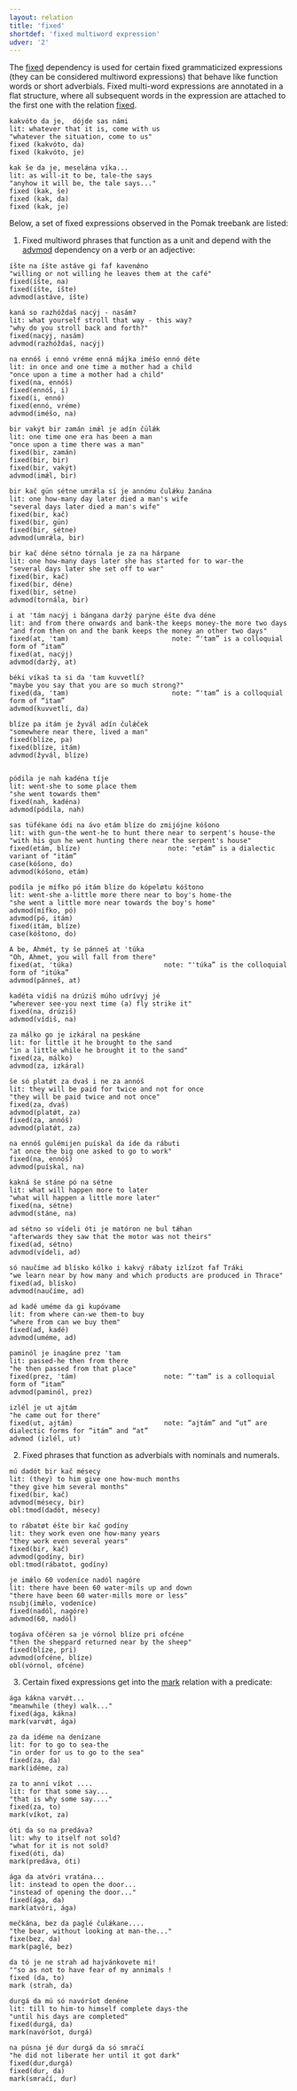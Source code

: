 ```yaml
---
layout: relation
title: 'fixed'
shortdef: 'fixed multiword expression'
udver: '2'
---
```



The  [fixed]() dependency   is used for certain fixed grammaticized expressions (they can be considered multiword expressions) that behave like function words or short adverbials. Fixed multi-word expressions are annotated in a flat structure, where all subsequent words in the expression are attached to the first one with the relation [fixed]().  
   
~~~ sdparse  
kakvóto da je,  dójde sas námi  
lit: whatever that it is, come with us  
"whatever the situation, come to us" 
fixed (kakvóto, da)
fixed (kakvóto, je)
~~~ 

~~~ sdparse
kak še da je, meselǽna víka...
lit: as will-it to be, tale-the says
"anyhow it will be, the tale says..."
fixed (kak, še)
fixed (kak, da)
fixed (kak, je)
~~~ 

Below, a set of fixed expressions observed in the Pomak treebank are listed: 

<!--In the Pomak treebank, there are several  fixed expressions. Usually, they are  attached directly to the head of the sentence.  There exist also Pomak “compound conjunctions” or rather “prepositional adverb phrases”, which may form a special sub-type of the fixed label, which are attached to the “head” of the phrase in a chain form. Generally, it appears that Pomak multi word epressions may be grouped as following: --> 



<!--
~~~ sdparse
namój da sí gubíš   
lit:  not  to yourself disappear   
"you cannot disappear" 
fixed (gubíš, namój)
fixed (gubíš, da) 

stóri mí ennó líra, nimó ma právi rezíl     
lit:  give me one golden pound, so as not to of myself make fool  
"give me one golden pound, so as not to make a fool of me"
fixed (právi, nimó)                    note: “nimó” is a dialectic variant of “namój”
fixed (právi, ma)                
~~~ 

2. Standard many word phrases that function as a unit, or lexicalized multi word expressions even of antonymic significance that consist a pair, which are depended in a chain form word-by-word from the “head” of the fixed phrase, i.e. the first token, which, in its turn, is depended from the head of the sentence and labeled under various relations:
-->


1. Fixed multiword phrases that function as a unit and  depend  with the [advmod]() dependency on a verb or an adjective:

~~~ sdparse
íšte na íšte astáve gi faf kavenǿno 
"willing or not willing he leaves them at the café"
fixed(íšte, na)     
fixed(íšte, íšte)                        
advmod(astáve, íšte)

kaná so razhóždaš nacýj - nasám?  
lit: what yourself stroll that way - this way?
"why do you stroll back and forth?" 
fixed(nacýj, nasám)
advmod(razhóždaš, nacýj)
 
na ennóš i ennó vréme enná májka iméšo ennó déte
lit: in once and one time a mother had a child
"once upon a time a mother had a child"
fixed(na, ennóš)
fixed(ennóš, i)
fixed(i, ennó)
fixed(ennó, vréme)
advmod(iméšo, na)

bir vakýt bir zamán imǽl je adín čülǽk 
lit: one time one era has been a man
"once upon a time there was a man" 
fixed(bir, zamán)
fixed(bir, bir) 
fixed(bir, vakýt)
advmod(imǽl, bir)

bir kač gün sétne umrǽla sí je annómu čulǽku žanána 
lit: one how-many day later died a man's wife
"several days later died a man's wife" 
fixed(bir, kač)
fixed(bir, gün)
fixed(bir, sétne)
advmod(umrǽla, bir)

bir kač déne sétno tórnala je za na hárpane 
lit: one how-many days later she has started for to war-the
"several days later she set off to war" 
fixed(bir, kač)
fixed(bir, déne)
fixed(bir, sétne)
advmod(tornála, bir)

i at 'tám nacýj i bángana daržý parýne éšte dva déne 
lit: and from there onwards and bank-the keeps money-the more two days
"and from then on and the bank keeps the money an other two days" 
fixed(at, 'tam)                          note: “'tam” is a colloquial form of “itam”
fixed(at, nacýj)
advmod(daržý, at)    

béki víkaš ta si da 'tam kuvvetlí?  
"maybe you say that you are so much strong?" 
fixed(da, 'tam)                          note: “'tam” is a colloquial form of “itam”
advmod(kuvvetlí, da)   

blíze pa itám je žyvál adín čulǽček  
"somewhere near there, lived a man"
fixed(blíze, pa)
fixed(blíze, itám)
advmod(žyvál, blíze)     


pódila je nah kadéna tíje  
lit: went-she to some place them 
"she went towards them" 
fixed(nah, kadéna)     
advmod(pódila, nah)

sas tüfékane ódi na ávo etám blíze do zmijójne kóšono  
lit: with gun-the went-he to hunt there near to serpent's house-the
"with his gun he went hunting there near the serpent's house" 
fixed(etám, blíze)                      note: "etám” is a dialectic variant of "itám”
case(kóšono, do) 
advmod(kóšono, etám)

podíla je mífko pó itám blíze do kópeløtu kóštono 
lit: went-she a-little more there near to boy's home-the
"she went a little more near towards the boy's home" 
advmod(mífko, pó)
advmod(pó, itám)
fixed(itám, blíze)
case(kóštono, do)

A be, Ahmét, ty še pánneš at 'túka
"Oh, Ahmet, you will fall from there"
fixed(at, 'túka)                       note: "'túka” is the colloquial form of "itúka”
advmod(pánneš, at)    

kadéta vídiš na drúziš múho udrívyj jé 
"wherever see-you next time (a) fly strike it"
fixed(na, drúziš)
advmod(vídiš, na)

za málko go je izkáral na peskáne 
lit: for little it he brought to the sand
"in a little while he brought it to the sand"
fixed(za, málko)
advmod(za, izkáral)

še só platǿt za dvaš i ne za annóš 
lit: they will be paid for twice and not for once
"they will be paid twice and not once" 
fixed(za, dvaš)
advmod(platǿt, za)
fixed(za, annóš)
advmod(platǿt, za)

na ennóš gulémijen puískal da íde da rábuti 
"at once the big one asked to go to work"
fixed(na, ennóš)
advmod(puískal, na)

kakná še stáne pó na sétne     
lit: what will happen more to later
"what will happen a little more later"
fixed(na, sétne)
advmod(stáne, na)

ad sétno so vídeli óti je matóron ne bul tǽhan  
"afterwards they saw that the motor was not theirs"
fixed(ad, sétno)
advmod(vídeli, ad)

só naučíme ad blísko kólko i kakvý rábaty izlízot faf Tráki 
"we learn near by how many and which products are produced in Thrace"
fixed(ad, blísko)
advmod(naučíme, ad)

ad kadé uméme da gi kupóvame
lit: from where can-we them-to buy
"where from can we buy them"
fixed(ad, kadé)
advmod(uméme, ad)

paminól je inagáne prez 'tam 
lit: passed-he then from there
"he then passed from that place"
fixed(prez, 'tám)                      note: “'tam” is a colloquial form of “itam”
advmod(paminól, prez)

izlél je ut ajtám  
"he came out for there"    
fixed(ut, ajtám)                       note: “ajtám” and “ut” are dialectic forms for “itám” and “at”
advmod (izlél, ut)
~~~
     
2. Fixed phrases that function as adverbials with nominals and numerals.

~~~ sdparse
mú dadót bir kač mésecy 
lit: (they) to him give one how-much months
"they give him several months" 
fixed(bir, kač)
advmod(mésecy, bir)
obl:tmod(dadót, mésecy)

to rábatøt éšte bir kač godíny 
lit: they work even one how-many years
"they work even several years"
fixed(bir, kač)
advmod(godíny, bir)
obl:tmod(rábatot, godíny)

je imǽlo 60 vodeníce nadól nagóre  
lit: there have been 60 water-mils up and down
"there have been 60 water-mills more or less" 
nsubj(imǽlo, vodeníce)
fixed(nadól, nagóre) 
advmod(60, nadól)

togáva ofčéren sa je vórnol blíze pri ofcéne 
"then the sheppard returned near by the sheep" 
fixed(blíze, pri)
advmod(ofcéne, blíze)
obl(vórnol, ofcéne)      
~~~ 

3. Certain fixed expressions get into the [mark]() relation  with a predicate:


~~~ sdparse
ága kákna varvǿt... 
"meanwhile (they) walk..."
fixed(ága, kákna)
mark(varvǿt, ága)

za da idéme na denízane
lit: for to go to sea-the
"in order for us to go to the sea" 
fixed(za, da)
mark(idéme, za)

za to anní víkot ....
lit: for that some say...
"that is why some say...." 
fixed(za, to)
mark(víkot, za)

óti da so na predáva? 
lit: why to itself not sold?
"what for it is not sold? 
fixed(óti, da)
mark(predáva, óti)

ága da atvóri vratána...  
lit: instead to open the door...
"instead of opening the door..." 
fixed(ága, da)
mark(atvóri, ága)

mečkána, bez da paglé čulǽkane.... 
"the bear, without looking at man-the..."
fixe(bez, da)
mark(paglé, bez)

da tó je ne strah ad hajvánkovete mi!  
""so as not to have fear of my annimals !
fixed (da, to)
mark (strah, da)

durgá da mú só navóršot denéne 
lit: till to him-to himself complete days-the
"until his days are completed" 
fixed(durgá, da)
mark(navóršot, durgá)

na púsna jé dur durgá da só smračí 
"he did not liberate her until it got dark"
fixed(dur,durgá)
fixed(dur, da)
mark(smračí, dur)
~~~ 

<!--
je imǽl faf tóga za pródan tütǘne
lit: (he) has had on him for selling tobacco
"he had on him tobacco for selling"                           
fixed(za, pródan)
obl(tütǘne, za)

tórnala je za na hárpane                                               
lit: has-she started for to war-the
"she has set off to war"   
fixed(za, na)
case(hárpene, za)
-->
<!-- Interlanguage links updated Po 11. listopadu 2024, 20:10:55 CET -->
